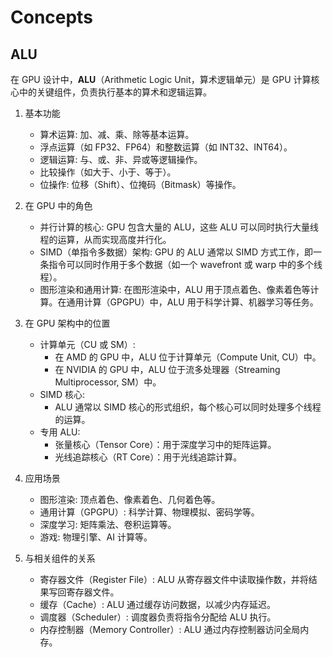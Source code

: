 
# Concepts

## ALU

在 GPU 设计中，**ALU**（Arithmetic Logic Unit，算术逻辑单元）是 GPU 计算核心中的关键组件，负责执行基本的算术和逻辑运算。

1. 基本功能
    - 算术运算: 加、减、乘、除等基本运算。
    - 浮点运算（如 FP32、FP64）和整数运算（如 INT32、INT64）。
    - 逻辑运算: 与、或、非、异或等逻辑操作。
    - 比较操作（如大于、小于、等于）。
    - 位操作: 位移（Shift）、位掩码（Bitmask）等操作。

2. 在 GPU 中的角色
   - 并行计算的核心: GPU 包含大量的 ALU，这些 ALU 可以同时执行大量线程的运算，从而实现高度并行化。
   - SIMD（单指令多数据）架构: GPU 的 ALU 通常以 SIMD 方式工作，即一条指令可以同时作用于多个数据（如一个 wavefront 或 warp 中的多个线程）。
   - 图形渲染和通用计算: 在图形渲染中，ALU 用于顶点着色、像素着色等计算。在通用计算（GPGPU）中，ALU 用于科学计算、机器学习等任务。

3. 在 GPU 架构中的位置
   - 计算单元（CU 或 SM）:
     - 在 AMD 的 GPU 中，ALU 位于计算单元（Compute Unit, CU）中。
     - 在 NVIDIA 的 GPU 中，ALU 位于流多处理器（Streaming Multiprocessor, SM）中。
   - SIMD 核心:
     - ALU 通常以 SIMD 核心的形式组织，每个核心可以同时处理多个线程的运算。
   - 专用 ALU:
        - 张量核心（Tensor Core）：用于深度学习中的矩阵运算。
        - 光线追踪核心（RT Core）：用于光线追踪计算。

4. 应用场景
   - 图形渲染: 顶点着色、像素着色、几何着色等。
   - 通用计算（GPGPU）: 科学计算、物理模拟、密码学等。
   - 深度学习: 矩阵乘法、卷积运算等。
   - 游戏: 物理引擎、AI 计算等。

5. 与相关组件的关系
   - 寄存器文件（Register File）: ALU 从寄存器文件中读取操作数，并将结果写回寄存器文件。
   - 缓存（Cache）: ALU 通过缓存访问数据，以减少内存延迟。
   - 调度器（Scheduler）: 调度器负责将指令分配给 ALU 执行。
   - 内存控制器（Memory Controller）: ALU 通过内存控制器访问全局内存。
